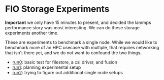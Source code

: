 # FIO Storage Experiments

**Important** we only have 15 minutes to present, and decided the lammps performance story
was most interesting. We can do these storage experiments another time.

These are experiments to benchmark a single node. While we would like to benchmark more of
an HPC usecase with multiple, that requires networking that isn't there yet, and we do not
want to confound the two things.

 - [run0](run0): basic test for filestore, a csi driver, and fusion
 - [run1](run1): planning experimental setup
 - [run2](run2): trying to figure out additional single node setups
